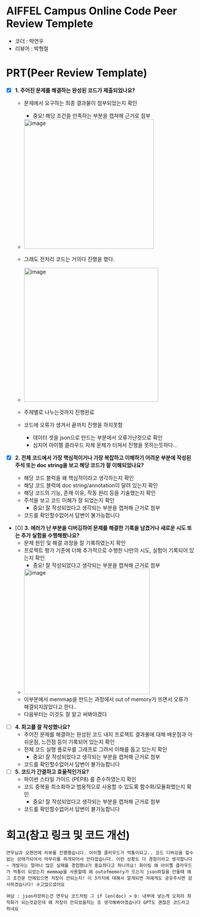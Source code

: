 # AIFFEL Campus Online Code Peer Review Templete
- 코더 : 박연우
- 리뷰어 : 박형철


# PRT(Peer Review Template)
- [X]  **1. 주어진 문제를 해결하는 완성된 코드가 제출되었나요?**
    - 문제에서 요구하는 최종 결과물이 첨부되었는지 확인
        - 중요! 해당 조건을 만족하는 부분을 캡쳐해 근거로 첨부
     
    - <img width="347" alt="image" src="https://github.com/user-attachments/assets/6e3b6015-60c7-442e-b5ff-1865fbe79859">
    - 그래도 전처리 코드는 거의다 진행을 했다.
    - <img width="359" alt="image" src="https://github.com/user-attachments/assets/da0ed5f8-3a62-4332-a536-90c995d59b7d">
    - 주제별로 나누는것까지 진행완료
    - 코드에 오류가 생겨서 끝까지 진행을 하지못함
      - 데이터 셋을 json으로 만드는 부분에서 오류가난것으로 확인
      - 심지어 아이펠 클라우드 자체 문제가 터져서 진행을 못하는듯하다...
        
- [X]  **2. 전체 코드에서 가장 핵심적이거나 가장 복잡하고 이해하기 어려운 부분에 작성된 
주석 또는 doc string을 보고 해당 코드가 잘 이해되었나요?**
    - 해당 코드 블럭을 왜 핵심적이라고 생각하는지 확인
    - 해당 코드 블럭에 doc string/annotation이 달려 있는지 확인
    - 해당 코드의 기능, 존재 이유, 작동 원리 등을 기술했는지 확인
    - 주석을 보고 코드 이해가 잘 되었는지 확인
        - 중요! 잘 작성되었다고 생각되는 부분을 캡쳐해 근거로 첨부
    - 코드를 확인할수없어서 답변이 불가능합니다
- [O]  **3. 에러가 난 부분을 디버깅하여 문제를 해결한 기록을 남겼거나
새로운 시도 또는 추가 실험을 수행해봤나요?**
    - 문제 원인 및 해결 과정을 잘 기록하였는지 확인
    - 프로젝트 평가 기준에 더해 추가적으로 수행한 나만의 시도, 
    실험이 기록되어 있는지 확인
        - 중요! 잘 작성되었다고 생각되는 부분을 캡쳐해 근거로 첨부
    - <img width="336" alt="image" src="https://github.com/user-attachments/assets/9a4ddb88-e510-48a3-8686-9055e6ee5cf2">
    - 이부분에서 memmap을 만드는 과정에서 out of memory가 뜨면서 오류가 해결되지않았다고 한다..
    - 다음부터는 이것도 잘 알고 써봐야겠다
- [ ]  **4. 회고를 잘 작성했나요?**
    - 주어진 문제를 해결하는 완성된 코드 내지 프로젝트 결과물에 대해
    배운점과 아쉬운점, 느낀점 등이 기록되어 있는지 확인
    - 전체 코드 실행 플로우를 그래프로 그려서 이해를 돕고 있는지 확인
        - 중요! 잘 작성되었다고 생각되는 부분을 캡쳐해 근거로 첨부
    - 코드를 확인할수없어서 답변이 불가능합니다   
- [ ]  **5. 코드가 간결하고 효율적인가요?**
    - 파이썬 스타일 가이드 (PEP8) 를 준수하였는지 확인
    - 코드 중복을 최소화하고 범용적으로 사용할 수 있도록 함수화/모듈화했는지 확인
        - 중요! 잘 작성되었다고 생각되는 부분을 캡쳐해 근거로 첨부
    - 코드를 확인할수없어서 답변이 불가능합니다

# 회고(참고 링크 및 코드 개선)
```
연우님과 오랜만에 리뷰를 진행했습니다. 아이펠 클라우드가 먹통이되고.. 코드 디버깅을 할수없는 상태가되어서 마무리를 하게되어서 안타깝습니다. 이런 상황도 다 경험이라고 생각합니다~ 개발자는 얼마나 많은 실패를 경험했냐가 중요하다고 하니까요! 화이팅 왜 아이펠 클라우드가 먹통이 되었는지 memmap을 사용할때 왜 outofmemory가 뜨는지 json파일을 만들때 왜 그 조건문 안에있으면 저장이 안되는지! 이 3가지에 대해서 알게되면 저에게도 공유주시면 감사하겠습니다! 수고많으셨어요

여담 : json저장하는건 연우님 코드처럼 그 if len(doc) > 0: 내부에 넣는게 오히려 최적화가 되는것같은데 왜 저장이 안되었을지는 또 생각해봐야겠습니다 GPT도 괜찮은 코드라고 하네요
```
